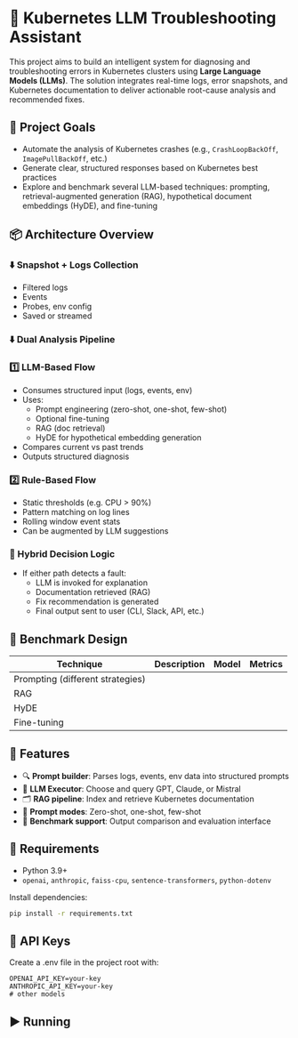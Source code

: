 # 🧠 Kubernetes LLM Troubleshooting Assistant

This project aims to build an intelligent system for diagnosing and troubleshooting errors in Kubernetes clusters using **Large Language Models (LLMs)**. The solution integrates real-time logs, error snapshots, and Kubernetes documentation to deliver actionable root-cause analysis and recommended fixes.

## 📌 Project Goals

- Automate the analysis of Kubernetes crashes (e.g., `CrashLoopBackOff`, `ImagePullBackOff`, etc.)
- Generate clear, structured responses based on Kubernetes best practices
- Explore and benchmark several LLM-based techniques: prompting, retrieval-augmented generation (RAG), hypothetical document embeddings (HyDE), and fine-tuning

## 📦 Architecture Overview

### ⬇️ Snapshot + Logs Collection
- Filtered logs
- Events
- Probes, env config
- Saved or streamed

### ⬇️ Dual Analysis Pipeline

### 1️⃣ LLM-Based Flow

- Consumes structured input (logs, events, env)
- Uses:
  - Prompt engineering (zero-shot, one-shot, few-shot)
  - Optional fine-tuning
  - RAG (doc retrieval)
  - HyDE for hypothetical embedding generation
- Compares current vs past trends
- Outputs structured diagnosis

### 2️⃣ Rule-Based Flow

- Static thresholds (e.g. CPU > 90%)
- Pattern matching on log lines
- Rolling window event stats
- Can be augmented by LLM suggestions

### 🔁 Hybrid Decision Logic

- If either path detects a fault:
  - LLM is invoked for explanation
  - Documentation retrieved (RAG)
  - Fix recommendation is generated
  - Final output sent to user (CLI, Slack, API, etc.)

## 🧪 Benchmark Design

| Technique                         | Description  | Model   | Metrics        |
|-----------------------------------|--------------|---------|----------------|
| Prompting (different strategies)  |              |         |                |
| RAG                               |              |         |                |
| HyDE                              |              |         |                |
| Fine-tuning                       |              |         |                |

## 🧰 Features

- 🔍 **Prompt builder**: Parses logs, events, env data into structured prompts
- 🧠 **LLM Executor**: Choose and query GPT, Claude, or Mistral
- 🗂️ **RAG pipeline**: Index and retrieve Kubernetes documentation
- 🔄 **Prompt modes**: Zero-shot, one-shot, few-shot
- 🧪 **Benchmark support**: Output comparison and evaluation interface

## 🔧 Requirements

- Python 3.9+
- `openai`, `anthropic`, `faiss-cpu`, `sentence-transformers`, `python-dotenv`

Install dependencies:

```bash
pip install -r requirements.txt
```

## 🔑 API Keys
Create a .env file in the project root with:
```
OPENAI_API_KEY=your-key
ANTHROPIC_API_KEY=your-key
# other models
```

## ▶️ Running
